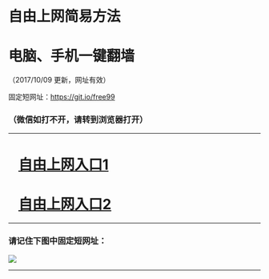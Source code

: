 ﻿# 自由上网简易方法

# 电脑、手机一键翻墙

（2017/10/09 更新，网址有效）

固定短网址：https://git.io/free99

### （微信如打不开，请转到浏览器打开）


***





# &nbsp;&nbsp; <a href="http://ft2599823708.fwq-tz-1001.info/fwqtz01.html?t=10090014799 " target="_blank">自由上网入口1</a>
# &nbsp;&nbsp; <a href="http://ft2878626820.fwq-tz-1002.info/fwqtz02.html?t=100900114745 " target="_blank">自由上网入口2</a>
***

### 请记住下图中固定短网址：

<img src="https://s3-us-west-2.amazonaws.com/fwq-1001/yjfq-20170905okok.png" /> 


***

